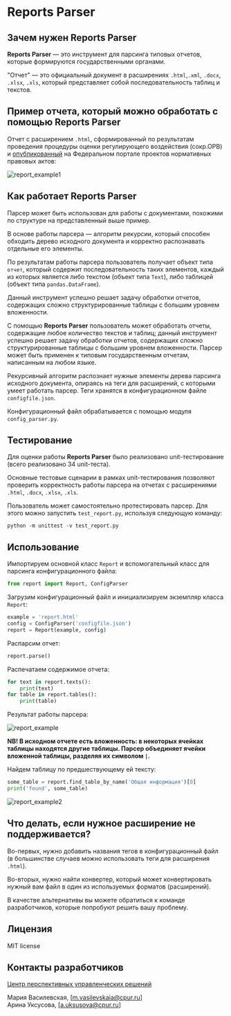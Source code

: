 # Reports Parser

## Зачем нужен Reports Parser

**Reports Parser** — это инструмент для парсинга типовых отчетов, которые формируются государственными органами. 

"Отчет" — это официальный документ в расширениях `.html`,`.xml`, `.docx`, `.xlsx`, `.xls`, который представляет собой последовательность таблиц и текстов. 

## Пример отчета, который можно обработать с помощью Reports Parser

Отчет с расширением `.html`, сформированный по результатам проведения процедуры оценки регулирующего воздействия (сокр.ОРВ) и [опубликованный](https://regulation.gov.ru/) на Федеральном портале проектов нормативных правовых актов:

![report_example1](https://user-images.githubusercontent.com/71979477/108358592-f66efc80-71ff-11eb-9d2c-9a8e43b8209b.PNG)

## Как работает Reports Parser

Парсер может быть использован для работы с документами, похожими по структуре на представленный выше пример.

В основе работы парсера — алгоритм рекурсии, который способен обходить дерево исходного документа и корректно распознавать отдельные его элементы. 

По результатам работы парсера пользователь получает объект типа `отчет`, который содержит последовательность таких элементов, каждый из которых является либо текстом (объект типа `Text`), либо таблицей (объект типа `pandas.DataFrame`). 

Данный инструмент успешно решает задачу обработки отчетов, содержащих сложно структурированные таблицы с большим уровнем вложенности.

С помощью **Reports Parser** пользователь может обработать отчеты, содержащие любое количество текстов и таблиц; данный инструмент успешно решает задачу обработки отчетов, содержащих сложно структурированные таблицы с большим уровнем вложенности. Парсер может быть применен к типовым государственным отчетам, написанным на любом языке.

Рекурсивный алгоритм распознает нужные элементы дерева парсинга исходного документа, опираясь на теги для расширений, с которыми умеет работать парсер. Теги хранятся в конфигурационном файле  `configfile.json`. 

Конфигурационный файл обрабатывается с помощью модуля `config_parser.py`.

## Тестирование 

Для оценки работы **Reports Parser** было реализовано unit-тестирование (всего реализовано 34 unit-теста). 

Основные тестовые сценарии в рамках unit-тестирования позволяют проверить корректность работы парсера на отчетах с расширениями  `.html`, `.docx`, `.xlsx`, `.xls`. 

Пользователь может самостоятельно протестировать парсер. Для этого можно запустить `test_report.py`, используя следующую команду:

```
python -m unittest -v test_report.py
```
## Использование 

Импортируем основной класс `Report` и вспомогательный класс для парсинга конфигурационного файла:

```python
from report import Report, ConfigParser
```
Загрузим конфигурационный файл и инициализируем экземпляр класса `Report`:

```python
example = 'report.html'
config = ConfigParser('configfile.json') 
report = Report(example, config)
```
Распарсим отчет:

```python
report.parse()
```
Распечатаем содержимое отчета:

```python
for text in report.texts():
    print(text)
for table in report.tables():
    print(table)
```
Результат работы парсера:

![report_example](https://user-images.githubusercontent.com/71979477/108381949-5faf3980-7219-11eb-8ebe-df194ebf7fdf.PNG)

**NB! В исходном отчете есть вложенность: в некоторых ячейках таблицы находятся другие таблицы. Парсер объединяет ячейки вложенной таблицы, разделяя их символом `|`.**


Найдем таблицу по предшествующему ей тексту:

```python
some_table = report.find_table_by_name('Общая информация')[0]
print('found', some_table)
```

![report_example2](https://user-images.githubusercontent.com/71979477/108382132-8c635100-7219-11eb-9716-02632629ba7a.PNG)

## Что делать, если нужное расширение не поддерживается?

Во-первых, нужно добавить названия тегов в конфигурационный файл (в большинстве случаев можно использовать теги для расширения `.html`).

Во-вторых, нужно найти конвертер, который может конвертировать нужный вам файл в один из используемых форматов (расширений).

В качестве альтернативы вы можете обратиться к команде разработчиков, которые попробуют решить вашу проблему.

## Лицензия

MIT license

## Контакты разработчиков

[Центр перспективных управленческих решений](https://cpur.ru/)

Мария Василевская, [m.vasilevskaia@cpur.ru]  
Арина Уксусова, [a.uksusova@cpur.ru]
